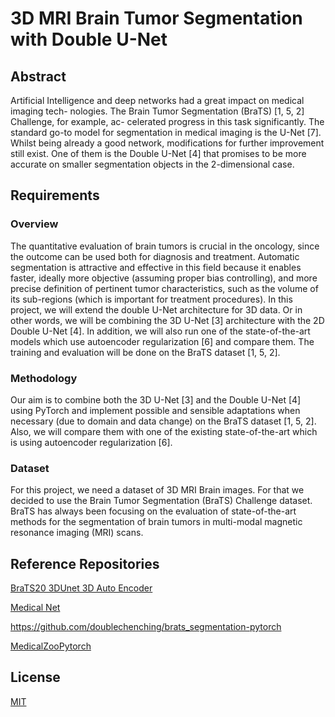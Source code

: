 # 3D MRI Brain Tumor Segmentation with Double U-Net

## Abstract
Artificial Intelligence and deep networks had a great impact on medical imaging tech-
nologies. The Brain Tumor Segmentation (BraTS) [1, 5, 2] Challenge, for example, ac-
celerated progress in this task significantly. The standard go-to model for segmentation
in medical imaging is the U-Net [7]. Whilst being already a good network, modifications
for further improvement still exist. One of them is the Double U-Net [4] that promises
to be more accurate on smaller segmentation objects in the 2-dimensional case.
## Requirements
### Overview
The quantitative evaluation of brain tumors is crucial in the oncology, since the outcome
can be used both for diagnosis and treatment. Automatic segmentation is attractive and
effective in this field because it enables faster, ideally more objective (assuming proper
bias controlling), and more precise definition of pertinent tumor characteristics, such as
the volume of its sub-regions (which is important for treatment procedures). In this
project, we will extend the double U-Net architecture for 3D data. Or in other words,
we will be combining the 3D U-Net [3] architecture with the 2D Double U-Net [4].
In addition, we will also run one of the state-of-the-art models which use autoencoder
regularization [6] and compare them. The training and evaluation will be done on the
BraTS dataset [1, 5, 2].
### Methodology
Our aim is to combine both the 3D U-Net [3] and the Double U-Net [4] using PyTorch
and implement possible and sensible adaptations when necessary (due to domain and
data change) on the BraTS dataset [1, 5, 2]. Also, we will compare them with one of
the existing state-of-the-art which is using autoencoder regularization [6].
### Dataset
For this project, we need a dataset of 3D MRI Brain images. For that we decided to
use the Brain Tumor Segmentation (BraTS) Challenge dataset. BraTS has always been
focusing on the evaluation of state-of-the-art methods for the segmentation of brain
tumors in multi-modal magnetic resonance imaging (MRI) scans.
## Reference Repositories
[BraTS20 3DUnet 3D Auto Encoder](https://www.kaggle.com/code/polomarco/brats20-3dunet-3dautoencoder/notebook) 

[Medical Net](https://github.com/Tencent/MedicalNet) 

https://github.com/doublechenching/brats_segmentation-pytorch

[MedicalZooPytorch](https://github.com/black0017/MedicalZooPytorch)


## License

[MIT](https://choosealicense.com/licenses/mit/)
